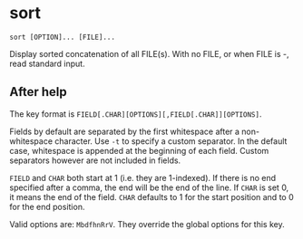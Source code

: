 <!-- spell-checker:ignore MbdfhnRrV -->

# sort

```
sort [OPTION]... [FILE]...
```

Display sorted concatenation of all FILE(s). With no FILE, or when FILE is -, read standard input.

## After help

The key format is `FIELD[.CHAR][OPTIONS][,FIELD[.CHAR]][OPTIONS]`.

Fields by default are separated by the first whitespace after a non-whitespace character. Use `-t` to specify a custom separator.
In the default case, whitespace is appended at the beginning of each field. Custom separators however are not included in fields.

`FIELD` and `CHAR` both start at 1 (i.e. they are 1-indexed). If there is no end specified after a comma, the end will be the end of the line.
If `CHAR` is set 0, it means the end of the field. `CHAR` defaults to 1 for the start position and to 0 for the end position.

Valid options are: `MbdfhnRrV`. They override the global options for this key.
